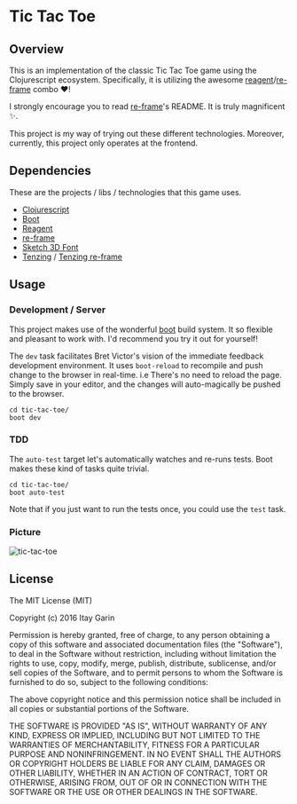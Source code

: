 # Tic Tac Toe

## Overview

This is an implementation of the classic Tic Tac Toe game using the Clojurescript ecosystem.
Specifically, it is utilizing the awesome [reagent](https://github.com/reagent-project/reagent)/[re-frame](https://github.com/Day8/re-frame) combo :heart:!

I strongly encourage you to read [re-frame](https://github.com/Day8/re-frame/blob/master/README.md)'s README.
It is truly magnificent :sparkles:.

This project is my way of trying out these different technologies.
Moreover, currently, this project only operates at the frontend.

## Dependencies

These are the projects / libs / technologies that this game uses.

- [Clojurescript](https://github.com/clojure/clojurescript)
- [Boot](https://github.com/boot-clj/boot)
- [Reagent](https://github.com/reagent-project/reagent)
- [re-frame](https://github.com/Day8/re-frame)
- [Sketch 3D Font](http://www.dafont.com/sketch-3d.font)
- [Tenzing](https://github.com/martinklepsch/tenzing) / [Tenzing re-frame](https://github.com/daslu/tenzing-re-frame-todomvc)

## Usage

### Development / Server

This project makes use of the wonderful [boot](https://github.com/boot-clj/boot) build system.
It so flexible and pleasant to work with. I'd recommend you try it out for yourself!

The `dev` task facilitates Bret Victor's vision of the immediate feedback development environment.
It uses `boot-reload` to recompile and push change to the browser in real-time.
i.e There's no need to reload the page. Simply save in your editor, and the changes will auto-magically be pushed to the browser.

```
cd tic-tac-toe/
boot dev
```

### TDD

The `auto-test` target let's automatically watches and re-runs tests.
Boot makes these kind of tasks quite trivial.

```
cd tic-tac-toe/
boot auto-test
```

Note that if you just want to run the tests once, you could use the `test` task.

### Picture

![tic-tac-toe](https://raw.github.com/thifi/tic-tac-toe/master/resources/tic-tac-toe.png)

## License

The MIT License (MIT)

Copyright (c) 2016 Itay Garin

Permission is hereby granted, free of charge, to any person obtaining a copy
of this software and associated documentation files (the "Software"), to deal
in the Software without restriction, including without limitation the rights
to use, copy, modify, merge, publish, distribute, sublicense, and/or sell
copies of the Software, and to permit persons to whom the Software is
furnished to do so, subject to the following conditions:

The above copyright notice and this permission notice shall be included in all
copies or substantial portions of the Software.

THE SOFTWARE IS PROVIDED "AS IS", WITHOUT WARRANTY OF ANY KIND, EXPRESS OR
IMPLIED, INCLUDING BUT NOT LIMITED TO THE WARRANTIES OF MERCHANTABILITY,
FITNESS FOR A PARTICULAR PURPOSE AND NONINFRINGEMENT. IN NO EVENT SHALL THE
AUTHORS OR COPYRIGHT HOLDERS BE LIABLE FOR ANY CLAIM, DAMAGES OR OTHER
LIABILITY, WHETHER IN AN ACTION OF CONTRACT, TORT OR OTHERWISE, ARISING FROM,
OUT OF OR IN CONNECTION WITH THE SOFTWARE OR THE USE OR OTHER DEALINGS IN THE
SOFTWARE.
